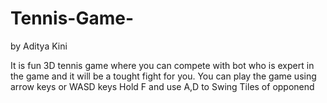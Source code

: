 # Tennis-Game-
by Aditya Kini

It is fun 3D tennis game where you can compete with bot who is expert in the game and it will be a tought fight for you.
You can play the game using arrow keys or WASD keys
Hold F and use A,D to Swing Tiles of opponend 
